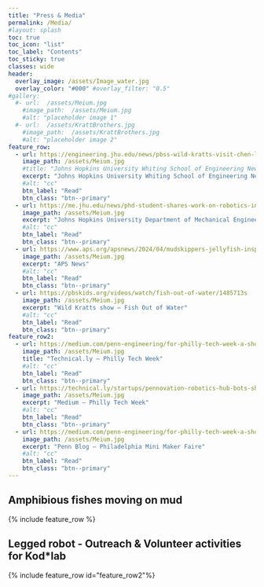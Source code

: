 ```yaml
---
title: "Press & Media"
permalink: /Media/
#layout: splash
toc: true
toc_icon: "list"
toc_label: "Contents"
toc_sticky: true
classes: wide
header:
  overlay_image: /assets/Image_water.jpg
  overlay_color: "#000" #overlay_filter: "0.5"
#gallery:
  #- url:  /assets/Meium.jpg
    #image_path:  /assets/Meium.jpg
    #alt: "placeholder image 1"
  #- url:  /assets/KrattBrothers.jpg
    #image_path:  /assets/KrattBrothers.jpg
    #alt: "placeholder image 2"
feature_row:
  - url: https://engineering.jhu.edu/news/pbss-wild-kratts-visit-chen-lis-terradynamics-lab/
    image_path: /assets/Meium.jpg
    #title: "Johns Hopkins University Whiting School of Engineering News - Wild Kratts show"
    excerpt: "Johns Hopkins University Whiting School of Engineering News - Wild Kratts show"
    #alt: "cc"
    btn_label: "Read"
    btn_class: "btn--primary"
  - url: https://me.jhu.edu/news/phd-student-shares-work-on-robotics-inspired-by-mudskippers-at-american-physical-society-march-meeting/
    image_path: /assets/Meium.jpg
    excerpt: "Johns Hopkins University Department of Mechanical Engineering News - APS News"
    #alt: "cc"
    btn_label: "Read"
    btn_class: "btn--primary"
  - url: https://www.aps.org/apsnews/2024/04/mudskippers-jellyfish-inspire-robot-designs
    image_path: /assets/Meium.jpg
    excerpt: "APS News"
    #alt: "cc"
    btn_label: "Read"
    btn_class: "btn--primary"
  - url: https://pbskids.org/videos/watch/fish-out-of-water/1485713s
    image_path: /assets/Meium.jpg
    excerpt: "Wild Kratts show – Fish Out of Water"
    #alt: "cc"
    btn_label: "Read"
    btn_class: "btn--primary"    
feature_row2:
  - url: https://medium.com/penn-engineering/for-philly-tech-week-a-showcase-for-cutting-edge-robots-ff8d36988a35
    image_path: /assets/Meium.jpg
    title: "Technical.ly – Philly Tech Week"
    #alt: "cc"
    btn_label: "Read"
    btn_class: "btn--primary"
  - url: https://technical.ly/startups/pennovation-robotics-hub-bots-showcase-philly-tech-week/
    image_path: /assets/Meium.jpg
    excerpt: "Medium – Philly Tech Week"
    #alt: "cc"
    btn_label: "Read"
    btn_class: "btn--primary"
  - url: https://medium.com/penn-engineering/for-philly-tech-week-a-showcase-for-cutting-edge-robots-ff8d36988a35
    image_path: /assets/Meium.jpg
    excerpt: "Penn Blog – Philadelphia Mini Maker Faire"
    #alt: "cc"
    btn_label: "Read"
    btn_class: "btn--primary"
---
```

## Amphibious fishes moving on mud

{% include feature_row %}

## Legged robot - Outreach & Volunteer activities for Kod*lab

{% include feature_row id="feature_row2"%}

